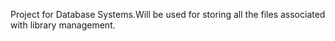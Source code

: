 Project for Database Systems.Will be used for storing all the files associated with library management.
